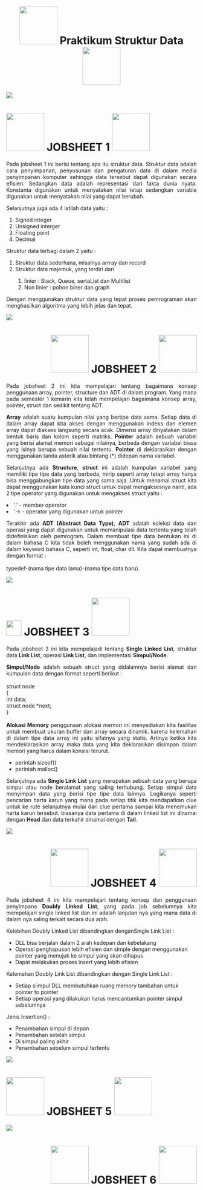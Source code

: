  <h1 align="center"> <img src="https://media4.giphy.com/media/rYbjgltjQzyYueGHnT/200.webp?cid=ecf05e47lgb28lxs9ulpwk1n6nflnds4oacv6l2u9nuu6v91&ep=v1_stickers_search&rid=200.webp&ct=s" width="100" >  Praktikum Struktur Data <img src="https://media4.giphy.com/media/rYbjgltjQzyYueGHnT/200.webp?cid=ecf05e47lgb28lxs9ulpwk1n6nflnds4oacv6l2u9nuu6v91&ep=v1_stickers_search&rid=200.webp&ct=s" width="100" ></h1>
<img src="https://user-images.githubusercontent.com/73097560/115834477-dbab4500-a447-11eb-908a-139a6edaec5c.gif">


<h1 align="start"> <img src="https://media2.giphy.com/media/0TtX2qqpxp3pIafzio/200w.webp?cid=ecf05e47thn79jm53ojrhxgil8j0f5awied9j3hklv5ajh6u&ep=v1_stickers_search&rid=200w.webp&ct=s" width="100" >  JOBSHEET 1 <img src="https://media1.giphy.com/media/kimWBtJDjWcwFH2nRB/200w.webp?cid=ecf05e47thn79jm53ojrhxgil8j0f5awied9j3hklv5ajh6u&ep=v1_stickers_search&rid=200w.webp&ct=s" width="100" ></h1>

<p align="justify">
  Pada jobsheet 1 ini berisi tentang apa itu struktur data. Struktur data adalah cara penyimpanan, penyusunan dan pengaturan data di dalam media penyimpanan komputer sehingga data tersebut dapat digunakan secara efisien. Sedangkan data adalah representasi dari fakta dunia nyata. Konstanta digunakan untuk menyatakan nilai tetap sedangkan variable digunakan untuk menyatakan nilai yang dapat berubah.
</p>
<p align="justify">
  Selanjutnya juga ada 4 istilah data yaitu : </p>
  
<ol>
 <li>Signed integer</li>
 <li>Unsigned interger</li>
 <li>Floating point</li>
 <li>Decimal</li>
</ol>

<p>Struktur data terbagi dalam 2 yaitu : </p> 
<ol>
 <li>Struktur data sederhana, misalnya arrray dan record</li>
 <li>Struktur data majemuk, yang terdiri dari</li>
 <ol>
   <li>linier : Stack, Queue, sertaList dan Multilist</li>
   <li>Non linier : pohon biner dan graph</li>
</ol>
</ol>

<p align="justify">
   Dengan menggunakan struktur data yang tepat proses pemrograman akan menghasilkan algoritma yang lebih jelas dan tepat.
</p>

<img src="https://user-images.githubusercontent.com/73097560/115834477-dbab4500-a447-11eb-908a-139a6edaec5c.gif">

<h1 align="end"> <img src="https://media0.giphy.com/media/oy3pwvu2WbY22fOWbz/200w.webp?cid=ecf05e47xix52hujg47k4bqf75tvnytk9fb0o0wfqvbuobf7&ep=v1_stickers_search&rid=200w.webp&ct=s" width="100" >  JOBSHEET 2 <img src="https://media0.giphy.com/media/U8mQgtp7EJif9AfgQB/200.webp?cid=ecf05e47pyy7etm9uo8b3rvenslpxf0wg1v798g6at9491zh&ep=v1_stickers_search&rid=200.webp&ct=s" width="100" ></h1>


<p align="justify">
  Pada jobsheet 2 ini kita mempelajari tentang bagaimana konsep penggunaan array, pointer, structure dan ADT di dalam program. Yang mana pada semester 1 kemarin kita telah mempelajari bagaimana konsep array, pointer, struct dan sedikit tentang ADT.
</p>

<p align="justify">
  <b>Array</b> adalah suatu kumpulan nilai yang bertipe data sama. Setiap data di dalam array dapat kita akses dengan menggunakan indeks dan elemen array dapat diakses langsung secara acak. Dimensi array dinyatakan dalam bentuk baris dan kolom seperti matriks. <b>Pointer</b> adalah sebuah variabel yang berisi alamat memori sebagai nilainya, berbeda dengan variabel biasa yang isinya berupa sebuah nilai tertentu. <b>Pointer</b> di deklarasikan dengan  menggunakan tanda asterik atau bintang (*) didepan nama variabel.
</p>
<p align="justify">
  Selanjutnya ada <b>Structure</b>, <b>struct</b> ini adalah kumpulan variabel yang memiliki tipe tipe data yang berbeda, mirip seperti array tetapi array hanya bisa menggabungkan tipe data yang sama saja. Untuk menamai struct kita dapat menggunakan kata kunci struct untuk dapat mengaksesnya nanti, ada 2 tipe operator yang digunakan untuk mengakses struct yaitu : <li>'.' - member operator</li> <li>'-> - operator yang digunakan untuk pointer</li>
</p>

<p align="justify">
 Terakhir ada <b>ADT (Abstract Data Type)</b>, <b>ADT</b> adalah koleksi data dan operasi yang dapat digunakan untuk memanipulasi data tertentu yang telah didefinisikan oleh pemrogram. Dalam membuat tipe data bentukan ini di dalam bahasa C kita tidak boleh menggunakan nama yang sudah ada di dalam keyword bahasa C, seperti int, float, char dll. Kita dapat membuatnya dengan format :<br><br> typedef-(nama tipe data lama)-(nama tipe data baru).
</p>

<p align="justify">
  
<img src="https://user-images.githubusercontent.com/73097560/115834477-dbab4500-a447-11eb-908a-139a6edaec5c.gif">

<h1 align="start"> <img src="https://media4.giphy.com/media/qlOso7alCUTiAX7aG5/giphy.webp?cid=ecf05e47r6t8w6rx9xkffny63i2ini21qgo0vxwh4l4vu6iq&ep=v1_stickers_search&rid=giphy.webp&ct=s" width="40" >  JOBSHEET 3 <img src="https://media4.giphy.com/media/PhCW0WCeQcTixaoouV/100.webp?cid=ecf05e47r6t8w6rx9xkffny63i2ini21qgo0vxwh4l4vu6iq&ep=v1_stickers_search&rid=100.webp&ct=s" width="100" ></h1>
<p align="justify">
  Pada jobsheet 3 ini kita mempelajadi tentang <b>Single Linked List</b>, struktur data <b>Link List</b>, operasi <b>Link List</b>, dan implementasi <b>Simpul/Node</b>.
</p>

<p align="justify">
  <b>Simpul/Node</b> adalah sebuah struct yang didalamnya berisi alamat dan kumpulan data dengan format seperti berikut :<br><br> struct node <br> { <br> int data; <br> struct node *next; <br> } <br><br> <b>Alokasi Memory</b> penggunaan alokasi memori ini menyediakan kita fasilitas untuk membuat ukuran buffer dan array secara dinamik. karena kelemahan di dalam tipe data array ini yaitu sifatnya yang statis. Artinya ketika kita mendeklarasikan array maka data yang kita deklarasikan disimpan dalam memori yang harus dalam konsisi terurut. 
 <ul>
  <li>perintah sizeof()</li>
  <li>perintah malloc()</li>
 </ul>
</p>

<p align="justify">
  Selanjutnya ada <b>Single Link List</b> yang merupakan sebuah data yang berupa simpul atau node beralamat yang saling terhubung. Setiap simpul data menyimpan data yang berisi tipe tipe data lainnya. Logikanya seperti pencarian harta karun yang mana pada setiap titik kita mendapatkan clue untuk ke rute selanjutnya mulai dari clue pertama sampai kita menemukan harta karun tersebut. biasanya data pertama di dalam linked list ini dinamai dengan <b>Head</b> dan data terkahir dinamai dengan <b>Tail</b>.
</p>

<p align="justify">
  
</p>
<img src="https://user-images.githubusercontent.com/73097560/115834477-dbab4500-a447-11eb-908a-139a6edaec5c.gif">
<h1 align="end"> <img src="https://media3.giphy.com/media/ZIpTnlApULm08DRxsc/200w.webp?cid=ecf05e47thn79jm53ojrhxgil8j0f5awied9j3hklv5ajh6u&ep=v1_stickers_search&rid=200w.webp&ct=s" width="100" >  JOBSHEET 4 <img src="https://media4.giphy.com/media/14APLG463ouIBK5J4W/200w.webp?cid=ecf05e47pyy7etm9uo8b3rvenslpxf0wg1v798g6at9491zh&ep=v1_stickers_search&rid=200w.webp&ct=s" width="100" ></h1>
<p align="justify">
  Pada jobsheet 4 ini kita mempelajari tentang konsep dan penggunaan penyimpana <b>Doubly Linked List</b>, yang pada job sebelumnya kita mempelajari single linked list dan ini adalah lanjutan nya yang mana data di dalam nya saling terkait secara dua arah. 
</p>

<p align="justify">
  Kelebihan Doubly Linked List dibandingkan denganSingle Link List :
 <ul>
  <li>DLL bisa berjalan dalam 2 arah kedepan dan kebelakang</li>
  <li>Operasi penghapusan lebih efisien dan simple dengan menggunakan pointer yang menujuk ke simpul yang akan dihapus</li>
  <li>Dapat melakukan proses insert yang lebih efisien</li>
 </ul>
</p>
<p align="justify">
  Kelemahan Doubly Link List dibandingkan dengan Single Link List :
 <ul>
  <li>Setiap siimpul DLL membutuhkan ruang memory tambahan untuk pointer to pointer</li>
  <li>Setiap operasi yang dilakukan harus mencantumkan pointer simpul sebelumnya</li>
 </ul>
</p>

<p align="justify">
  Jenis Insertion() :
 <ul>
  <li>Penambahan simpul di depan</li>
  <li>Penambahan setelah simpul</li>
  <li>Di simpul paling akhir</li>
  <li>Penambahan sebelum simpul tertentu</li>
 </ul>
</p>

<img src="https://user-images.githubusercontent.com/73097560/115834477-dbab4500-a447-11eb-908a-139a6edaec5c.gif">
<h1 align="start"> <img src="https://media3.giphy.com/media/taI6It7JfnbhtzZUZc/200w.webp?cid=ecf05e47qmgvyzohxfqc0jbuxunu1r64oi89m3k8snv3nwi8&ep=v1_stickers_search&rid=200w.webp&ct=s" width="100" >  JOBSHEET 5 <img src="https://media0.giphy.com/media/6GFsg3WbdP9BIOXWBw/200w.webp?cid=ecf05e47r6t8w6rx9xkffny63i2ini21qgo0vxwh4l4vu6iq&ep=v1_stickers_search&rid=200w.webp&ct=s" width="100" ></h1>
<p align="justify">
  
</p>

<p align="justify">
  
</p>

<p align="justify">
  
</p>

<p align="justify">
  
</p>

<img src="https://user-images.githubusercontent.com/73097560/115834477-dbab4500-a447-11eb-908a-139a6edaec5c.gif">
<h1 align="end"> <img src="https://media3.giphy.com/media/8pe03qgzN50U4B7W7K/200.webp?cid=ecf05e47r6t8w6rx9xkffny63i2ini21qgo0vxwh4l4vu6iq&ep=v1_stickers_search&rid=200.webp&ct=s" width="100" >  JOBSHEET 6 <img src="https://media0.giphy.com/media/d7nE5VepaZsZ9zXht0/200w.webp?cid=ecf05e47xvhs20bn4au1a2dnvqkf5p2bgo6slurhjk0jrwqx&ep=v1_stickers_search&rid=200w.webp&ct=s" width="100" ></h1>

<p align="justify">
  
</p>
<p>
  
</p>

<p align="justify">
  
</p>

<p align="justify">
  
</p>
  
</p>

